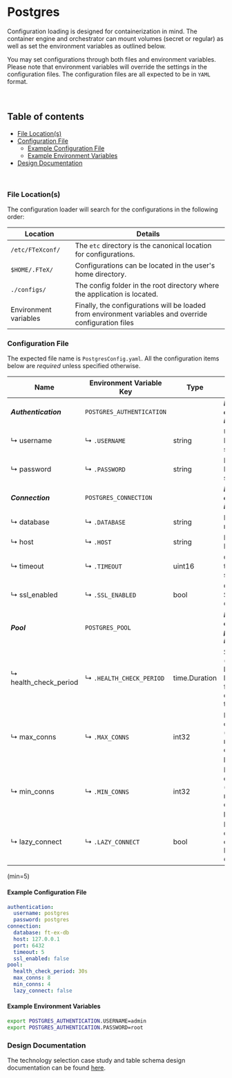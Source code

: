 # Postgres

Configuration loading is designed for containerization in mind. The container engine and orchestrator can mount volumes
(secret or regular) as well as set the environment variables as outlined below.

You may set configurations through both files and environment variables. Please note that environment variables will
override the settings in the configuration files. The configuration files are all expected to be in `YAML` format.

<br/>

## Table of contents

- [File Location(s)](#file-locations)
- [Configuration File](#configuration-file)
    - [Example Configuration File](#example-configuration-file)
    - [Example Environment Variables](#example-environment-variables)
- [Design Documentation](#design-documentation)

<br/>

### File Location(s)

The configuration loader will search for the configurations in the following order:

| Location              | Details                                                                                                |
|-----------------------|--------------------------------------------------------------------------------------------------------|
| `/etc/FTeXconf/`      | The `etc` directory is the canonical location for configurations.                                      |
| `$HOME/.FTeX/`        | Configurations can be located in the user's home directory.                                            |
| `./configs/`          | The config folder in the root directory where the application is located.                              |
| Environment variables | Finally, the configurations will be loaded from environment variables and override configuration files |

### Configuration File

The expected file name is `PostgresConfig.yaml`. All the configuration items below are _required_ unless specified otherwise.

| Name                  | Environment Variable Key  | Type          | Description                                                            |
|-----------------------|---------------------------|---------------|------------------------------------------------------------------------|
| **_Authentication_**  | `POSTGRES_AUTHENTICATION` |               | **_Parent key for authentication information._**                       |
| ↳ username            | ↳ `.USERNAME`             | string        | Username for Postgres session login.                                   |
| ↳ password            | ↳ `.PASSWORD`             | string        | Password for Postgres session login.                                   |
| **_Connection_**      | `POSTGRES_CONNECTION`     |               | **_Parent key for connection information._**                           |
| ↳ database            | ↳ `.DATABASE`             | string        | Database name.                                                         |
| ↳ host                | ↳ `.HOST`                 | string        | Hostname or IP address.                                                |
| ↳ timeout             | ↳ `.TIMEOUT`              | uint16        | Connection timeout in seconds.                                         |
| ↳ ssl_enabled         | ↳ `.SSL_ENABLED`          | bool          | Connection SSL enabled. _Optional_.                                    |
| **_Pool_**            | `POSTGRES_POOL`           |               | **_Parent key for connection pool information._**                      |
| ↳ health_check_period | ↳ `.HEALTH_CHECK_PERIOD`  | time.Duration | Seconds (min=5) between health checks for each connection in the pool. |
| ↳ max_conns           | ↳ `.MAX_CONNS`            | int32         | Maximum connections (min=4) to retain in the connection pool.          |
| ↳ min_conns           | ↳ `.MIN_CONNS`            | int32         | Minimum connections (min=4) to retain in the connection pool.          |
| ↳ lazy_connect        | ↳ `.LAZY_CONNECT`         | bool          | Establish a connection only after an I/O request. _Optional_.          |

 (min=5)
#### Example Configuration File

```yaml
authentication:
  username: postgres
  password: postgres
connection:
  database: ft-ex-db
  host: 127.0.0.1
  port: 6432
  timeout: 5
  ssl_enabled: false
pool:
  health_check_period: 30s
  max_conns: 8
  min_conns: 4
  lazy_connect: false
```

#### Example Environment Variables

```bash
export POSTGRES_AUTHENTICATION.USERNAME=admin
export POSTGRES_AUTHENTICATION.PASSWORD=root
```

### Design Documentation
The technology selection case study and table schema design documentation can be found [here](../model/postgres).
